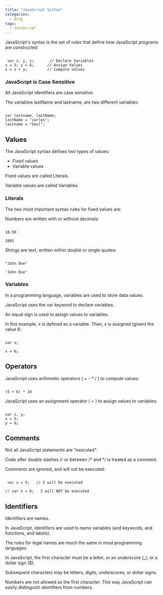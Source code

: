 ```yaml
---
title: "JavaScript Sintax"
categories:
  - Blog
tags:
  - JavaScript
---
```


JavaScript's syntax is the set of rules that define how JavaScript programs are constructed

<pre><code>
 var x, y, z;       // Declare Variables
x = 5; y = 6;      // Assign Values
z = x + y;         // Compute Values 
</code></pre>

<h3>JavaScript is Case Sensitive</h3>

All JavaScript identifiers are case sensitive. 

The variables lastName and lastname, are two different variables:

<pre><code>
var lastname, lastName;
lastName = "carlos";
lastname = "Saul";
</code></pre>


<h2>Values</h2>

The JavaScript syntax defines two types of values:
<ul>
<li>Fixed values</li>
<li>Variable values</li>
</ul>

Fixed values are called Literals.

Variable values are called Variables.

<h3>Literals</h3>

The two most important syntax rules for fixed values are:

Numbers are written with or without decimals:

<pre><code>
10.50

1001
</code></pre>

Strings are text, written within double or single quotes:

<pre><code>
"John Doe"

'John Doe'
</code></pre>

<h3>Variables</h3>

In a programming language, variables are used to store data values.

JavaScript uses the var keyword to declare variables.

An equal sign is used to assign values to variables.

In this example, x is defined as a variable. Then, x is assigned (given) the value 6:

<pre><code>
var x;

x = 6; 
</code></pre>

<h2>Operators</h2>

JavaScript uses arithmetic operators ( + - * / ) to compute values: 

<pre><code>
(5 + 6) * 10
</code></pre>

JavaScript uses an assignment operator ( = ) to assign values to variables: 

<pre><code>
var x, y;
x = 5;
y = 6; 
</code></pre>

<h2>Comments</h2>

Not all JavaScript statements are "executed".

Code after double slashes // or between /* and */ is treated as a comment.

Comments are ignored, and will not be executed:


<pre><code>
 var x = 5;   // I will be executed

// var x = 6;   I will NOT be executed 
</code></pre>


<h2>Identifiers</h2>

Identifiers are names.

In JavaScript, identifiers are used to name variables (and keywords, and functions, and labels).

The rules for legal names are much the same in most programming languages.

In JavaScript, the first character must be a letter, or an underscore (_), or a dollar sign ($).

Subsequent characters may be letters, digits, underscores, or dollar signs.

Numbers are not allowed as the first character.
This way JavaScript can easily distinguish identifiers from numbers. 